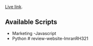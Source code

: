 # 

[Live link](https://github.com/facebook/create-react-app).

## Available Scripts
 - Marketing
 -Javascript
 - Python
#   r e v i e w - w e b s i t e - I m r a n R H 3 2 1  
 